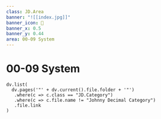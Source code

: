 ```yaml
---
class: JD.Area
banner: "![[index.jpg]]"
banner_icon: 📇
banner_x: 0.5
banner_y: 0.44
area: 00-09 System
---
```


# 00-09 System

```dataviewjs
dv.list(
  dv.pages('"' + dv.current().file.folder + '"')
   .where(c => c.class == "JD.Category")
   .where(c => c.file.name != "Johnny Decimal Category")
   .file.link
)
```
